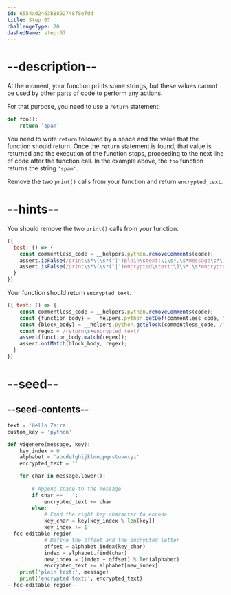 ```yaml
---
id: 6554ad2463b8892748f8efdd
title: Step 67
challengeType: 20
dashedName: step-67
---
```


# --description--

At the moment, your function prints some strings, but these values cannot be used by other parts of code to perform any actions.

For that purpose, you need to use a `return` statement:

```python
def foo():
    return 'spam'
```

You need to write `return` followed by a space and the value that the function should return. Once the `return` statement is found, that value is returned and the execution of the function stops, proceeding to the next line of code after the function call. In the example above, the `foo` function returns the string `'spam'`.

Remove the two `print()` calls from your function and return `encrypted_text`.

# --hints--

You should remove the two `print()` calls from your function.

```js
({ 
  test: () => {
    const commentless_code = __helpers.python.removeComments(code);
    assert.isFalse(/print\s*\(\s*("|')plain\stext:\1\s*,\s*message\s*\)/.test(commentless_code))
    assert.isFalse(/print\s*\(\s*("|')encrypted\stext:\1\s*,\s*encrypted_text\s*\)/.test(commentless_code))
  }
})
```

Your function should return `encrypted_text`.

```js
({ test: () => {
    const commentless_code = __helpers.python.removeComments(code);
    const {function_body} = __helpers.python.getDef(commentless_code, "vigenere");
    const {block_body} = __helpers.python.getBlock(commentless_code, /for\s+char\s+in\s+message\.lower\s*\(\s*\)\s*/);
    const regex = /return\s+encrypted_text/
    assert(function_body.match(regex));
    assert.notMatch(block_body, regex);
  }
})
```

# --seed--

## --seed-contents--

```py
text = 'Hello Zaira'
custom_key = 'python'

def vigenere(message, key):
    key_index = 0
    alphabet = 'abcdefghijklmnopqrstuvwxyz'
    encrypted_text = ''

    for char in message.lower():
    
        # Append space to the message
        if char == ' ':
            encrypted_text += char
        else:        
            # Find the right key character to encode
            key_char = key[key_index % len(key)]
            key_index += 1
--fcc-editable-region--
            # Define the offset and the encrypted letter
            offset = alphabet.index(key_char)
            index = alphabet.find(char)
            new_index = (index + offset) % len(alphabet)
            encrypted_text += alphabet[new_index]
    print('plain text:', message)
    print('encrypted text:', encrypted_text)
--fcc-editable-region--
```
